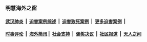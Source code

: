 
### 明慧海外之窗

####  [武汉肺炎](indexes/365.md?t=03210800) &nbsp;|&nbsp;  [迫害案例综述](indexes/328.md?t=03210800) &nbsp;|&nbsp; [迫害致死案例](indexes/277.md?t=03210800)  &nbsp;|&nbsp; [更多迫害案例](indexes/81.md?t=03210800)  &nbsp;|&nbsp; 
####  [时事评论](indexes/19.md?t=03210800) &nbsp;|&nbsp; [海外简讯](indexes/245.md?t=03210800)&nbsp;|&nbsp;  [社会支持](indexes/140.md?t=03210800) &nbsp;|&nbsp; [褒奖决议](indexes/282.md?t=03210800) &nbsp;|&nbsp; [社区报道](indexes/91.md?t=03210800)  &nbsp;|&nbsp; [天人之间](indexes/78.md?t=03210800) 

